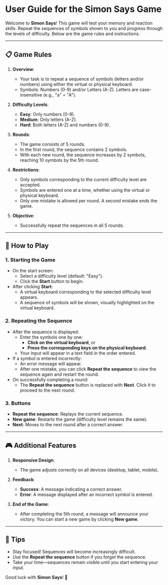 # User Guide for the **Simon Says** Game

Welcome to **Simon Says**! This game will test your memory and reaction skills. Repeat the sequences of symbols shown to you and progress through the levels of difficulty. Below are the game rules and instructions.

---

## 📋 **Game Rules**

1. **Overview**:

   - Your task is to repeat a sequence of symbols (letters and/or numbers) using either the virtual or physical keyboard.
   - Symbols: Numbers (0-9) and/or Letters (A-Z). Letters are case-insensitive (e.g., "a" = "A").

2. **Difficulty Levels**:

   - **Easy**: Only numbers (0-9).
   - **Medium**: Only letters (A-Z).
   - **Hard**: Both letters (A-Z) and numbers (0-9).

3. **Rounds**:

   - The game consists of 5 rounds.
   - In the first round, the sequence contains 2 symbols.
   - With each new round, the sequence increases by 2 symbols, reaching 10 symbols by the 5th round.

4. **Restrictions**:

   - Only symbols corresponding to the current difficulty level are accepted.
   - Symbols are entered one at a time, whether using the virtual or physical keyboard.
   - Only one mistake is allowed per round. A second mistake ends the game.

5. **Objective**:
   - Successfully repeat the sequences in all 5 rounds.

---

## 🚀 **How to Play**

### 1. **Starting the Game**

- On the start screen:
  - Select a difficulty level (default: "Easy").
  - Click the **Start** button to begin.
- After clicking **Start**:
  - A virtual keyboard corresponding to the selected difficulty level appears.
  - A sequence of symbols will be shown, visually highlighted on the virtual keyboard.

### 2. **Repeating the Sequence**

- After the sequence is displayed:
  - Enter the symbols one by one:
    - **Click on the virtual keyboard**, or
    - **Press the corresponding keys on the physical keyboard**.
  - Your input will appear in a text field in the order entered.
- If a symbol is entered incorrectly:
  - An error message will appear.
  - After one mistake, you can click **Repeat the sequence** to view the sequence again and restart the round.
- On successfully completing a round:
  - The **Repeat the sequence** button is replaced with **Next**. Click it to proceed to the next round.

### 3. **Buttons**

- **Repeat the sequence**: Replays the current sequence.
- **New game**: Restarts the game (difficulty level remains the same).
- **Next**: Moves to the next round after a correct answer.

---

## 🎮 **Additional Features**

1. **Responsive Design**:

   - The game adjusts correctly on all devices (desktop, tablet, mobile).

2. **Feedback**:

   - **Success**: A message indicating a correct answer.
   - **Error**: A message displayed after an incorrect symbol is entered.

3. **End of the Game**:
   - After completing the 5th round, a message will announce your victory. You can start a new game by clicking **New game**.

---

## 🌟 **Tips**

- Stay focused! Sequences will become increasingly difficult.
- Use the **Repeat the sequence** button if you forget the sequence.
- Take your time—sequences remain visible until you start entering your input.

Good luck with **Simon Says**! 🎉
